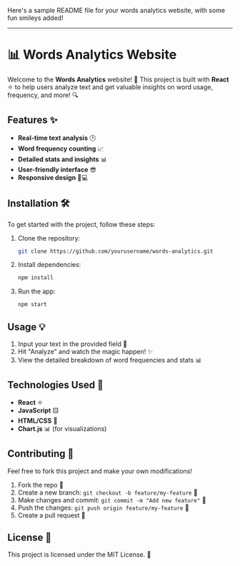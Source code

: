Here's a sample README file for your words analytics website, with some fun smileys added!

---

# 📊 Words Analytics Website

Welcome to the **Words Analytics** website! 🚀 This project is built with **React** ⚛️ to help users analyze text and get valuable insights on word usage, frequency, and more! 🔍

## Features ✨

- **Real-time text analysis** 🕒
- **Word frequency counting** 📈
- **Detailed stats and insights** 📊
- **User-friendly interface** 😎
- **Responsive design** 📱💻

## Installation 🛠️

To get started with the project, follow these steps:

1. Clone the repository:  
   ```bash
   git clone https://github.com/yourusername/words-analytics.git
   ```
2. Install dependencies:  
   ```bash
   npm install
   ```
3. Run the app:  
   ```bash
   npm start
   ```


## Usage 💡

1. Input your text in the provided field 📝
2. Hit "Analyze" and watch the magic happen! ✨
3. View the detailed breakdown of word frequencies and stats 📊

## Technologies Used 🧰

- **React** ⚛️
- **JavaScript** 🟨
- **HTML/CSS** 🎨
- **Chart.js** 📊 (for visualizations)

## Contributing 🤝

Feel free to fork this project and make your own modifications!  
1. Fork the repo 🍴
2. Create a new branch: `git checkout -b feature/my-feature` 🌱
3. Make changes and commit: `git commit -m "Add new feature"` 🔧
4. Push the changes: `git push origin feature/my-feature` 🚀
5. Create a pull request 📩

## License 📜

This project is licensed under the MIT License. 📝
